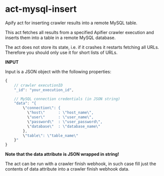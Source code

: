 # act-mysql-insert

Apify act for inserting crawler results into a remote MySQL table.

This act fetches all results from a specified Apifier crawler execution and inserts them into
a table in a remote MySQL database.

The act does not store its state, i.e. if it crashes it restarts fetching all URLs.
Therefore you should only use it for short lists of URLs.


**INPUT**

Input is a JSON object with the following properties:

```javascript
{
    // crawler executionID
    "_id": "your_execution_id",

    // MySQL connection credentials (in JSON string)
    "data": "{
        \"connection\": {
          \"host\"      : \"host_name\",
          \"user\"      : \"user_name\",
          \"password\"  : \"user_password\",
          \"database\"  : \"database_name\"
        },
        \"table\": \"table_name\"
    }"
}
```

__Note that the data attribute is JSON wrapped in string!__

The act can be run with a crawler finish webhook, in such case fill just the contents of data 
attribute into a crawler finish webhook data.
